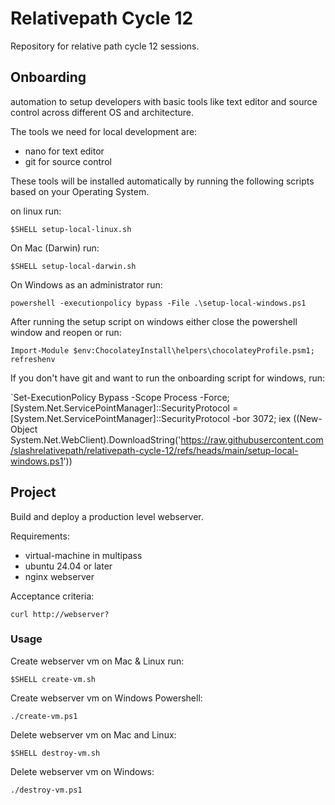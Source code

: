 # Relativepath Cycle 12

Repository for relative path cycle 12 sessions.

## Onboarding

automation to setup developers with basic tools like text editor and source control across different OS and architecture.

The tools we need for local development are:

* nano for text editor
* git for source control

These tools will be installed automatically by running the following scripts based on your Operating System.

on linux run:

`$SHELL setup-local-linux.sh`

On Mac (Darwin) run:

`$SHELL setup-local-darwin.sh`

On Windows as an administrator run:

`powershell -executionpolicy bypass -File .\setup-local-windows.ps1`

After running the setup script on windows either close the powershell window and reopen or run:

`Import-Module $env:ChocolateyInstall\helpers\chocolateyProfile.psm1; refreshenv`

If you don't have git and want to run the onboarding script for windows, run:

`Set-ExecutionPolicy Bypass -Scope Process -Force; [System.Net.ServicePointManager]::SecurityProtocol = [System.Net.ServicePointManager]::SecurityProtocol -bor 3072; iex ((New-Object System.Net.WebClient).DownloadString('https://raw.githubusercontent.com/slashrelativepath/relativepath-cycle-12/refs/heads/main/setup-local-windows.ps1'))

## Project
Build and deploy a production level webserver.

Requirements:
* virtual-machine in multipass
* ubuntu 24.04 or later
* nginx webserver

Acceptance criteria:

`curl http://webserver?`

### Usage 

Create webserver vm on Mac & Linux run:

`$SHELL create-vm.sh`

Create webserver vm on Windows Powershell:

`./create-vm.ps1`

Delete webserver vm on Mac and Linux:

`$SHELL destroy-vm.sh`

Delete webserver vm on Windows:

`./destroy-vm.ps1`



